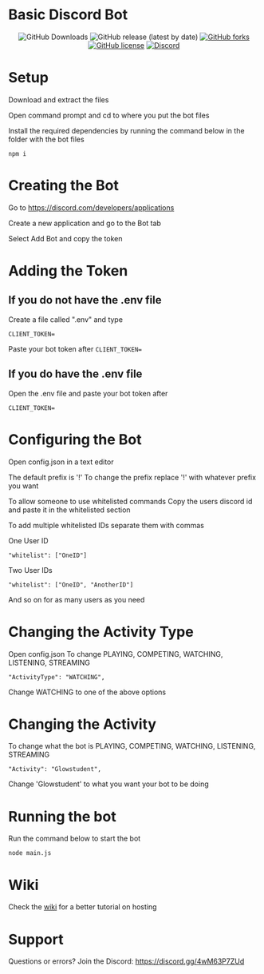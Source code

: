 <h1>Basic Discord Bot</h1>
<div align="center">
<img alt="GitHub Downloads" src="https://img.shields.io/github/downloads/Glowstudent777/BasicDiscordBot/total">
<img alt="GitHub release (latest by date)" src="https://img.shields.io/github/v/release/Glowstudent777/BasicDiscordBot">
<a href="https://github.com/Glowstudent777/BasicDiscordBot/network"><img alt="GitHub forks" src="https://img.shields.io/github/forks/Glowstudent777/BasicDiscordBot"></a>
<a href="https://github.com/Glowstudent777/BasicDiscordBot"><img alt="GitHub license" src="https://img.shields.io/github/license/Glowstudent777/BasicDiscordBot"></a>
<a href="https://discord.gg/4wM63P7ZUd"><img alt="Discord" src="https://img.shields.io/discord/774005477617041440?label=Discord&logo=discord"></a>
</div>


# Setup

Download and extract the files

Open command prompt and cd to where you put the bot files

Install the required dependencies by running the command below in the folder with the bot files
```
npm i
```

# Creating the Bot
Go to https://discord.com/developers/applications

Create a new application and go to the Bot tab

Select Add Bot and copy the token

# Adding the Token

## If you do not have the .env file
Create a file called ".env" and type
```
CLIENT_TOKEN=
```
Paste your bot token after `CLIENT_TOKEN=`

## If you do have the .env file
Open the .env file and paste your bot token after
```
CLIENT_TOKEN=
```

# Configuring the Bot
Open config.json in a text editor

The default prefix is '!'
To change the prefix replace '!' with whatever prefix you want

To allow someone to use whitelisted commands
Copy the users discord id and paste it in the whitelisted section

To add multiple whitelisted IDs separate them with commas

One User ID
```
"whitelist": ["OneID"]
```

Two User IDs
```
"whitelist": ["OneID", "AnotherID"]
```
And so on for as many users as you need


# Changing the Activity Type
Open config.json
To change PLAYING, COMPETING, WATCHING, LISTENING, STREAMING
```
"ActivityType": "WATCHING",
```
Change WATCHING to one of the above options

# Changing the Activity
To change what the bot is PLAYING, COMPETING, WATCHING, LISTENING, STREAMING
```
"Activity": "Glowstudent",
```
Change 'Glowstudent' to what you want your bot to be doing

# Running the bot
Run the command below to start the bot
```
node main.js
```

# Wiki
Check the <a href="https://github.com/Glowstudent777/BasicDiscordBot/wiki">wiki</a> for a better tutorial on hosting

# Support
Questions or errors?
Join the Discord: https://discord.gg/4wM63P7ZUd
